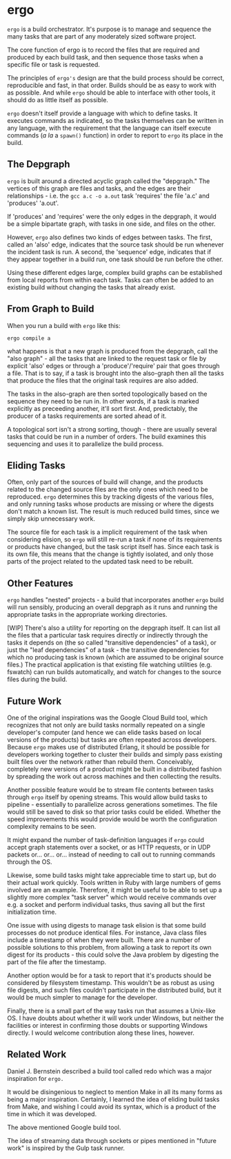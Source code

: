 # ergo

`ergo` is a build orchestrator. It's purpose is to manage and sequence the many
tasks that are part of any moderately sized software project.

The core function of ergo is to record the files that are required and produced
by each build task, and then sequence those tasks when a specific file or task
is requested.

The principles of `ergo's` design are that the build process should be correct,
reproducible and fast, in that order. Builds should be as easy to work with as
possible. And while `ergo` should be able to interface with other tools, it
should do as little itself as possible.

`ergo` doesn't itself provide a language with which to define tasks. It
executes commands as indicated, so the tasks themselves can be written in any
language, with the requirement that the language can itself execute commands
(_a la_ a `spawn()` function) in order to report to `ergo` its place in the
build.

## The Depgraph

`ergo` is built around a directed acyclic graph called the "depgraph." The
vertices of this graph are files and tasks, and the edges are their
relationships - i.e. the `gcc a.c -o a.out` task 'requires' the file 'a.c' and
'produces' 'a.out'.

If 'produces' and 'requires' were the only edges in the depgraph, it would be a
simple bipartate graph, with tasks in one side, and files on the other.

However, `ergo` also defines two kinds of edges between tasks. The first,
called an 'also' edge, indicates that the source task should be run whenever
the incident task is run. A second, the 'sequence' edge, indicates that if they
appear together in a build run, one task should be run before the other.

Using these different edges large, complex build graphs can be established from
local reports from within each task. Tasks can often be added to an existing
build without changing the tasks that already exist.

## From Graph to Build

When you run a build with `ergo` like this:

```
ergo compile a
```

what happens is that a new graph is produced from the depgraph, call the "also
graph" - all the tasks that are linked to the request task or file by explicit
'also' edges or through a 'produce'/'require' pair that goes through a file.
That is to say, if a task is brought into the also-graph then all the tasks
that produce the files that the original task requires are also added.

The tasks in the also-graph are then sorted topologically based on the sequence
they need to be run in. In other words, if a task is marked explicitly as
preceeding another, it'll sort first. And, predictably, the producer of a tasks
requirements are sorted ahead of it.

A topological sort isn't a strong sorting, though - there are usually several
tasks that could be run in a number of orders. The build examines this
sequencing and uses it to parallelize the build process.

## Eliding Tasks

Often, only part of the sources of build will change, and the products related
to the changed source files are the only ones which need to be reproduced.
`ergo` determines this by tracking digests of the various files, and only
running tasks whose products are missing or where the digests don't match a
known list. The result is much reduced build times, since we simply skip
unnecessary work.

The source file for each task is a implicit requirement of the task when
considering elision, so `ergo` will still re-run a task if none of its
requirements or products have changed, but the task script itself has. Since
each task is its own file, this means that the change is tightly isolated, and
only those parts of the project related to the updated task need to be rebuilt.

## Other Features

`ergo` handles "nested" projects - a build that incorporates another `ergo`
build will run sensibly, producing an overall depgraph as it runs and running
the appropriate tasks in the appropriate working directories.

[WIP] There's also a utility for reporting on the depgraph itself. It can list
all the files that a particular task requires directly or indirectly through
the tasks it depends on (the so called "transitive dependencies" of a task), or
just the "leaf dependencies" of a task - the transitive dependencies for which
no producing task is known (which are assumed to be original source files.) The
practical application is that existing file watching utilities (e.g. fswatch)
can run builds automatically, and watch for changes to the source files during
the build.

## Future Work

One of the original inspirations was the Google Cloud Build tool, which
recognizes that not only are build tasks normally repeated on a single
developer's computer (and hence we can elide tasks based on local versions of
the products) but tasks are often repeated across developers. Because `ergo`
makes use of distributed Erlang, it should be possible for developers working
together to cluster their builds and simply pass existing built files over the
network rather than rebuild them. Conceivably, completely new versions of a
product might be built in a distributed fashion by spreading the work out
across machines and then collecting the results.

Another possible feature would be to stream file contents between tasks through
`ergo` itself by opening streams. This would allow build tasks to pipeline -
essentially to parallelize across generations sometimes. The file would still
be saved to disk so that prior tasks could be elided. Whether the speed
improvements this would provide would be worth the configuration complexity
remains to be seen.

It might expand the number of task-definition languages if `ergo` could accept
graph statements over a socket, or as HTTP requests, or in UDP packets or...
or... or... instead of needing to call out to running commands through the OS.

Likewise, some build tasks might take appreciable time to start up, but do
their actual work quickly. Tools written in Ruby with large numbers of gems
involved are an example. Therefore, it might be useful to be able to set up a
slightly more complex "task server" which would receive commands over e.g. a
socket and perform individual tasks, thus saving all but the first
initialization time.

One issue with using digests to manage task elision is that some build
processes do not produce identical files. For instance, Java class files
include a timestamp of when they were built. There are a number of possible
solutions to this problem, from allowing a task to report its own digest for
its products - this could solve the Java problem by digesting the part of the
file after the timestamp.

Another option would be for a task to report that it's products should be
considered by filesystem timestamp. This wouldn't be as robust as using file
digests, and such files couldn't participate in the distributed build, but it
would be much simpler to manage for the developer.

Finally, there is a small part of the way tasks run that assumes a Unix-like 
OS. I have doubts about whether it will work under Windows, but neither the 
facilities or interest in confirming those doubts or supporting Windows 
directly. I would welcome contribution along these lines, however.

## Related Work

Daniel J. Bernstein described a build tool called redo which was a major
inspiration for `ergo.`

It would be disingenious to neglect to mention Make in all its many forms as
being a major inspiration. Certainly, I learned the idea of eliding build tasks
from Make, and wishing I could avoid its syntax, which is a product of the time
in which it was developed.

The above mentioned Google build tool.

The idea of streaming data through sockets or pipes mentioned in "future work"
is inspired by the Gulp task runner.
